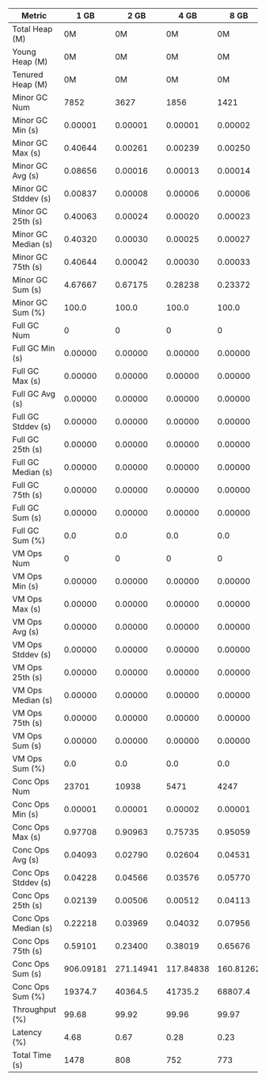 | Metric | 1 GB | 2 GB | 4 GB | 8 GB |
|------|----|----|----|----|
| Total Heap (M) | 0M | 0M | 0M | 0M |
| Young Heap (M) | 0M | 0M | 0M | 0M |
| Tenured Heap (M) | 0M | 0M | 0M | 0M |
| Minor GC Num | 7852 | 3627 | 1856 | 1421 |
| Minor GC Min (s) | 0.00001 | 0.00001 | 0.00001 | 0.00002 |
| Minor GC Max (s) | 0.40644 | 0.00261 | 0.00239 | 0.00250 |
| Minor GC Avg (s) | 0.08656 | 0.00016 | 0.00013 | 0.00014 |
| Minor GC Stddev (s) | 0.00837 | 0.00008 | 0.00006 | 0.00006 |
| Minor GC 25th (s) | 0.40063 | 0.00024 | 0.00020 | 0.00023 |
| Minor GC Median (s) | 0.40320 | 0.00030 | 0.00025 | 0.00027 |
| Minor GC 75th (s) | 0.40644 | 0.00042 | 0.00030 | 0.00033 |
| Minor GC Sum (s) | 4.67667 | 0.67175 | 0.28238 | 0.23372 |
| Minor GC Sum (%) | 100.0 | 100.0 | 100.0 | 100.0 |
| Full GC Num | 0 | 0 | 0 | 0 |
| Full GC Min (s) | 0.00000 | 0.00000 | 0.00000 | 0.00000 |
| Full GC Max (s) | 0.00000 | 0.00000 | 0.00000 | 0.00000 |
| Full GC Avg (s) | 0.00000 | 0.00000 | 0.00000 | 0.00000 |
| Full GC Stddev (s) | 0.00000 | 0.00000 | 0.00000 | 0.00000 |
| Full GC 25th (s) | 0.00000 | 0.00000 | 0.00000 | 0.00000 |
| Full GC Median (s) | 0.00000 | 0.00000 | 0.00000 | 0.00000 |
| Full GC 75th (s) | 0.00000 | 0.00000 | 0.00000 | 0.00000 |
| Full GC Sum (s) | 0.00000 | 0.00000 | 0.00000 | 0.00000 |
| Full GC Sum (%) | 0.0 | 0.0 | 0.0 | 0.0 |
| VM Ops Num | 0 | 0 | 0 | 0 |
| VM Ops Min (s) | 0.00000 | 0.00000 | 0.00000 | 0.00000 |
| VM Ops Max (s) | 0.00000 | 0.00000 | 0.00000 | 0.00000 |
| VM Ops Avg (s) | 0.00000 | 0.00000 | 0.00000 | 0.00000 |
| VM Ops Stddev (s) | 0.00000 | 0.00000 | 0.00000 | 0.00000 |
| VM Ops 25th (s) | 0.00000 | 0.00000 | 0.00000 | 0.00000 |
| VM Ops Median (s) | 0.00000 | 0.00000 | 0.00000 | 0.00000 |
| VM Ops 75th (s) | 0.00000 | 0.00000 | 0.00000 | 0.00000 |
| VM Ops Sum (s) | 0.00000 | 0.00000 | 0.00000 | 0.00000 |
| VM Ops Sum (%) | 0.0 | 0.0 | 0.0 | 0.0 |
| Conc Ops Num | 23701 | 10938 | 5471 | 4247 |
| Conc Ops Min (s) | 0.00001 | 0.00001 | 0.00002 | 0.00001 |
| Conc Ops Max (s) | 0.97708 | 0.90963 | 0.75735 | 0.95059 |
| Conc Ops Avg (s) | 0.04093 | 0.02790 | 0.02604 | 0.04531 |
| Conc Ops Stddev (s) | 0.04228 | 0.04566 | 0.03576 | 0.05770 |
| Conc Ops 25th (s) | 0.02139 | 0.00506 | 0.00512 | 0.04113 |
| Conc Ops Median (s) | 0.22218 | 0.03969 | 0.04032 | 0.07956 |
| Conc Ops 75th (s) | 0.59101 | 0.23400 | 0.38019 | 0.65676 |
| Conc Ops Sum (s) | 906.09181 | 271.14941 | 117.84838 | 160.81262 |
| Conc Ops Sum (%) | 19374.7 | 40364.5 | 41735.2 | 68807.4 |
| Throughput (%) | 99.68 | 99.92 | 99.96 | 99.97 |
| Latency (%) | 4.68 | 0.67 | 0.28 | 0.23 |
| Total Time (s) | 1478 | 808 | 752 | 773 |
